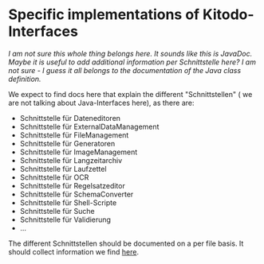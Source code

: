 # Specific implementations of Kitodo-Interfaces

_I am not sure this whole thing belongs here. It sounds like this is JavaDoc. Maybe it is useful to add additional information per Schnittstelle_ 
_here? I am not sure - I guess it all belongs to the documentation of the Java class definition._ 

We expect to find docs here that explain the different "Schnittstellen" ( we are not talking about Java-Interfaces here), as there are:

* Schnittstelle für Dateneditoren
* Schnittstelle für ExternalDataManagement
* Schnittstelle für FileManagement
* Schnittstelle für Generatoren
* Schnittstelle für ImageManagement
* Schnittstelle für Langzeitarchiv
* Schnittstelle für Laufzettel
* Schnittstelle für OCR
* Schnittstelle für Regelsatzeditor
* Schnittstelle für SchemaConverter
* Schnittstelle für Shell-Scripte
* Schnittstelle für Suche
* Schnittstelle für Validierung
* ...

The different Schnittstellen should be documented on a per file basis. It should collect information we find [here](https://intranet.slub-dresden.de/display/KITPROD/Schnittstellenbeschreibungen).

